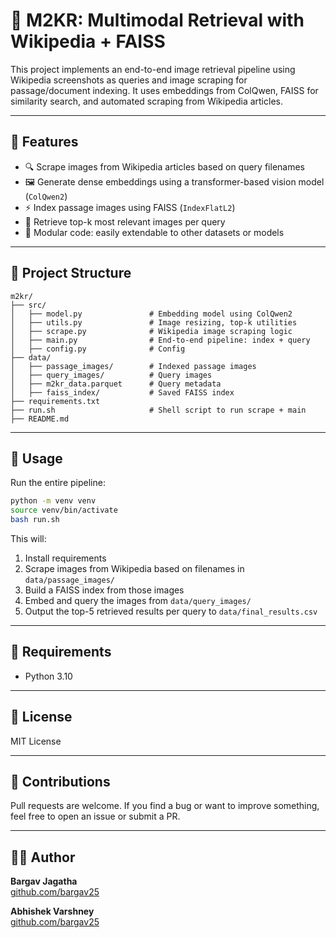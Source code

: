 # 🧠 M2KR: Multimodal Retrieval with Wikipedia + FAISS

This project implements an end-to-end image retrieval pipeline using Wikipedia screenshots as queries and image scraping for passage/document indexing. It uses embeddings from ColQwen, FAISS for similarity search, and automated scraping from Wikipedia articles.

---

## 🚀 Features

- 🔍 Scrape images from Wikipedia articles based on query filenames
- 🖼️ Generate dense embeddings using a transformer-based vision model (`ColQwen2`)
- ⚡ Index passage images using FAISS (`IndexFlatL2`)
- 🎯 Retrieve top-k most relevant images per query
- 🧰 Modular code: easily extendable to other datasets or models

---

## 📁 Project Structure

```
m2kr/
├── src/
│   ├── model.py               # Embedding model using ColQwen2
│   ├── utils.py               # Image resizing, top-k utilities
│   ├── scrape.py              # Wikipedia image scraping logic
│   ├── main.py                # End-to-end pipeline: index + query
│   ├── config.py              # Config
├── data/
│   ├── passage_images/        # Indexed passage images
│   ├── query_images/          # Query images
│   ├── m2kr_data.parquet      # Query metadata
│   ├── faiss_index/           # Saved FAISS index
├── requirements.txt
├── run.sh                     # Shell script to run scrape + main
├── README.md
```

---


## 🔧 Usage

Run the entire pipeline:

```bash
python -m venv venv        
source venv/bin/activate    
bash run.sh
```


This will:
1. Install requirements
2. Scrape images from Wikipedia based on filenames in `data/passage_images/`
3. Build a FAISS index from those images
4. Embed and query the images from `data/query_images/`
5. Output the top-5 retrieved results per query to `data/final_results.csv`

---

## 📌 Requirements

- Python 3.10

---


## 📄 License

MIT License

---

## 🤝 Contributions

Pull requests are welcome. If you find a bug or want to improve something, feel free to open an issue or submit a PR.

---

## 👨‍💻 Author

**Bargav Jagatha**  
[github.com/bargav25](https://github.com/bargav25)


**Abhishek Varshney**  
[github.com/bargav25](https://github.com/avarshn)